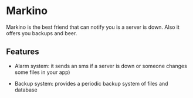 # Markino

Markino is the best friend that can notify you is a server is down. Also it offers you backups and beer.

## Features

- Alarm system: it sends an sms if a server is down or someone changes some files in your app)

- Backup system: provides a periodic backup system of files and database

